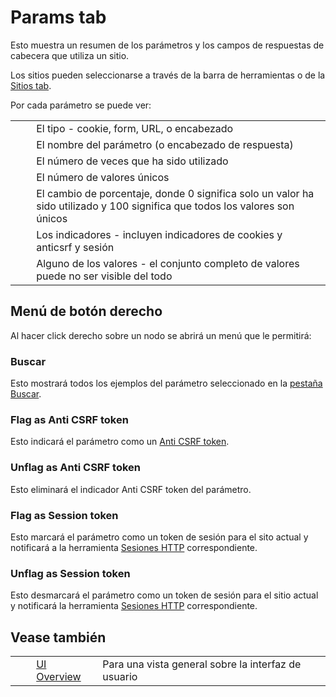 # Params tab #

Esto muestra un resumen de los parámetros y los campos de respuestas de cabecera que utiliza un sitio.

Los sitios pueden seleccionarse a través de la barra de herramientas o de la [Sitios tab][].

Por cada parámetro se puede ver:

<table> 
 <tbody>
  <tr>
   <td>&nbsp;&nbsp;&nbsp;&nbsp;</td> 
   <td>El tipo - cookie, form, URL, o encabezado</td>
  </tr> 
  <tr>
   <td>&nbsp;&nbsp;&nbsp;&nbsp;</td> 
   <td>El nombre del par&aacute;metro (o encabezado de respuesta)</td>
  </tr> 
  <tr>
   <td>&nbsp;&nbsp;&nbsp;&nbsp;</td> 
   <td>El n&uacute;mero de veces que ha sido utilizado</td>
  </tr> 
  <tr>
   <td>&nbsp;&nbsp;&nbsp;&nbsp;</td> 
   <td>El n&uacute;mero de valores &uacute;nicos</td>
  </tr> 
  <tr>
   <td>&nbsp;&nbsp;&nbsp;&nbsp;</td> 
   <td>El cambio de porcentaje, donde 0 significa solo un valor ha sido utilizado y 100 significa que todos los valores son &uacute;nicos</td>
  </tr> 
  <tr>
   <td>&nbsp;&nbsp;&nbsp;&nbsp;</td> 
   <td>Los indicadores - incluyen indicadores de cookies y anticsrf y sesi&oacute;n</td>
  </tr> 
  <tr>
   <td>&nbsp;&nbsp;&nbsp;&nbsp;</td> 
   <td>Alguno de los valores - el conjunto completo de valores puede no ser visible del todo</td>
  </tr> 
 </tbody>
</table>

## Menú de botón derecho ##

Al hacer click derecho sobre un nodo se abrirá un menú que le permitirá:

### Buscar ###

Esto mostrará todos los ejemplos del parámetro seleccionado en la [pestaña Buscar][pesta_a Buscar].

### Flag as Anti CSRF token ###

Esto indicará el parámetro como un [Anti CSRF token][].

### Unflag as Anti CSRF token ###

Esto eliminará el indicador Anti CSRF token del parámetro.


### Flag as Session token ###

Esto marcará el parámetro como un token de sesión para el sito actual y notificará a la herramienta [Sesiones HTTP][] correspondiente.


### Unflag as Session token ###

Esto desmarcará el parámetro como un token de sesión para el sitio actual y notificará la herramienta [Sesiones HTTP][] correspondiente.


## Vease también ##

<table> 
 <tbody>
  <tr>
   <td>&nbsp;&nbsp;&nbsp;&nbsp;</td>
   <td> <a href="HelpUiOverview" rel="nofollow">UI Overview</a></td>
   <td>Para una vista general sobre la interfaz de usuario</td>
  </tr> 
 </tbody>
</table>


[Sitios tab]: HelpUiTabsSites
[pesta_a Buscar]: HelpUiTabsSearch
[Anti CSRF token]: HelpStartConceptsAnticsrf
[Sesiones HTTP]: HelpStartConceptsHttpsessions